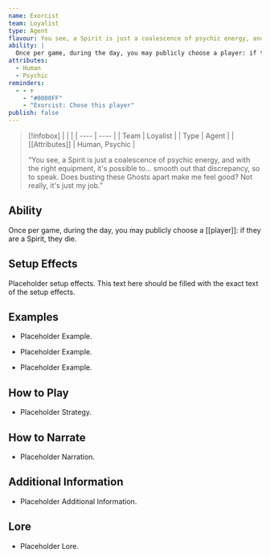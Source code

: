```yaml
---
name: Exorcist
team: Loyalist
type: Agent
flavour: You see, a Spirit is just a coalescence of psychic energy, and with the right equipment, it's possible to... smooth out that discrepancy, so to speak. Does busting these Ghosts apart make me feel good? Not really, it's just my job.
ability: |
  Once per game, during the day, you may publicly choose a player: if they are a Spirit, they die.
attributes:
  - Human
  - Psychic
reminders:
  - - ✝️
    - "#0000FF"
    - "Exorcist: Chose this player"
publish: false
---
```

> [!infobox]
> |  |  |
> | ---- | ---- |
> | Team | Loyalist |
> | Type | Agent |
> | [[Attributes]] | Human, Psychic |
> 
>  “You see, a Spirit is just a coalescence of psychic energy, and with the right equipment, it's possible to... smooth out that discrepancy, so to speak. Does busting these Ghosts apart make me feel good? Not really, it's just my job.”

## Ability
Once per game, during the day, you may publicly choose a [[player]]: if they are a Spirit, they die.

## Setup Effects
Placeholder setup effects. This text here should be filled with the exact text of the setup effects.

## Examples
- Placeholder Example.

- Placeholder Example.

- Placeholder Example.

## How to Play
- Placeholder Strategy.

## How to Narrate
- Placeholder Narration.

## Additional Information
- Placeholder Additional Information.

## Lore
- Placeholder Lore.